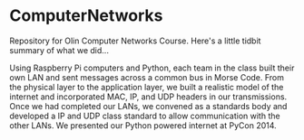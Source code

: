 ComputerNetworks
================

Repository for Olin Computer Networks Course. Here's a little tidbit summary of what we did...

Using Raspberry Pi computers and Python, each team in the class built their own LAN and sent messages across a common bus in Morse Code. From the physical layer to the application layer, we built a realistic model of the internet and incorporated MAC, IP, and UDP headers in our transmissions. Once we had completed our LANs, we convened as a standards body and developed a IP and UDP class standard to allow communication with the other LANs. We presented our Python powered internet at PyCon 2014.
